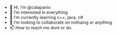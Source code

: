 - 👋 Hi, I’m @calapanio
- 👀 I’m interested in everything
- 🌱 I’m currently learning c++, java, c#
- 💞️ I’m looking to collaborate on nothaing or anything
- 📫 How to reach me dont  or do.

<!---
calapanio/calapanio is a ✨ special ✨ repository because its `README.md` (this file) appears on your GitHub profile.
You can click the Preview link to take a look at your changes.
--->
